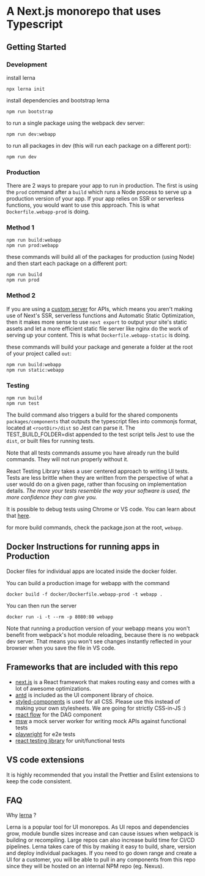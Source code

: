 # A Next.js monorepo that uses Typescript

## Getting Started

### Development

install lerna

```
npx lerna init
```

install dependencies and bootstrap lerna

```
npm run bootstrap
```

to run a single package using the webpack dev server:

```
npm run dev:webapp
```

to run all packages in dev (this will run each package on a different port):

```
npm run dev
```

### Production

There are 2 ways to prepare your app to run in production. The first is using the `prod` command after a `build` which runs a Node process to serve up a production version of your app. If your app relies on SSR or serverless functions, you would want to use this approach. This is what `Dockerfile.webapp-prod` is doing.

### Method 1

```
npm run build:webapp
npm run prod:webapp
```

these commands will build all of the packages for production (using Node) and then start each package on a different port:

```
npm run build
npm run prod
```

### Method 2

If you are using a [custom server](https://nextjs.org/docs/advanced-features/custom-server) for APIs, which means you aren't making use of Next's SSR, serverless functions and Automatic Static Optimization, then it makes more sense to use `next export` to output your site's static assets and let a more efficient static file server like nginx do the work of serving up your content. This is what `Dockerfile.webapp-static` is doing.

these commands will build your package and generate a folder at the root of your project called `out`:

```
npm run build:webapp
npm run static:webapp
```

### Testing

```
npm run build
npm run test
```

The build command also triggers a build for the shared components `packages/components` that outputs the typescript files into commonjs format, located at `<rootDir>/dist` so Jest can parse it. The TEST_BUILD_FOLDER=dist appended to the test script tells Jest to use the `dist`, or built files for running tests.

Note that all tests commands assume you have already run the build commands. They will not run properly without it.

React Testing Library takes a user centered approach to writing UI tests. Tests are less brittle when they are written from the perspective of what a user would do on a given page, rather than focusing on implementation details. _The more your tests resemble the way your software is used, the more confidence they can give you._

It is possible to debug tests using Chrome or VS code. You can learn about that [here](https://jestjs.io/docs/troubleshooting).


for more build commands, check the package.json at the root, `webapp`.

## Docker Instructions for running apps in Production

Docker files for individual apps are located inside the docker folder.

You can build a production image for webapp with the command

    docker build -f docker/Dockerfile.webapp-prod -t webapp .

You can then run the server

    docker run -i -t --rm -p 8080:80 webapp

Note that running a production version of your webapp means you won't benefit from webpack's hot module reloading, because there is no webpack dev server. That means you won't see changes instantly reflected in your browser when you save the file in VS code.

## Frameworks that are included with this repo

-   [next.js](https://nextjs.org/docs/getting-started) is a React framework that makes routing easy and comes with a lot of awesome optimizations.
-   [antd](https://ant.design/components/overview/) is included as the UI component library of choice.
-   [styled-components](https://styled-components.com/docs) is used for all CSS. Please use this instead of making your own stylesheets. We are going for strictly CSS-in-JS :)
-   [react flow](https://reactflow.dev/) for the DAG component
-   [msw](https://reactflow.dev/) a mock server worker for writing mock APIs against functional tests
-   [playwright](https://playwright.dev/docs/intro) for e2e tests
-   [react testing library](https://testing-library.com/docs/react-testing-library/intro/) for unit/functional tests

## VS code extensions

It is highly recommended that you install the Prettier and Eslint extensions to keep the code consistent.

## FAQ

Why [lerna](https://github.com/lerna/lerna) ?

Lerna is a popular tool for UI monorepos. As UI repos and dependencies grow, module bundle sizes increase and can cause issues when webpack is building or recompiling. Large repos can also increase build time for CI/CD pipelines. Lerna takes care of this by making it easy to build, share, version and deploy individual packages. If you need to go down range and create a UI for a customer, you will be able to pull in any components from this repo since they will be hosted on an internal NPM repo (eg. Nexus).
